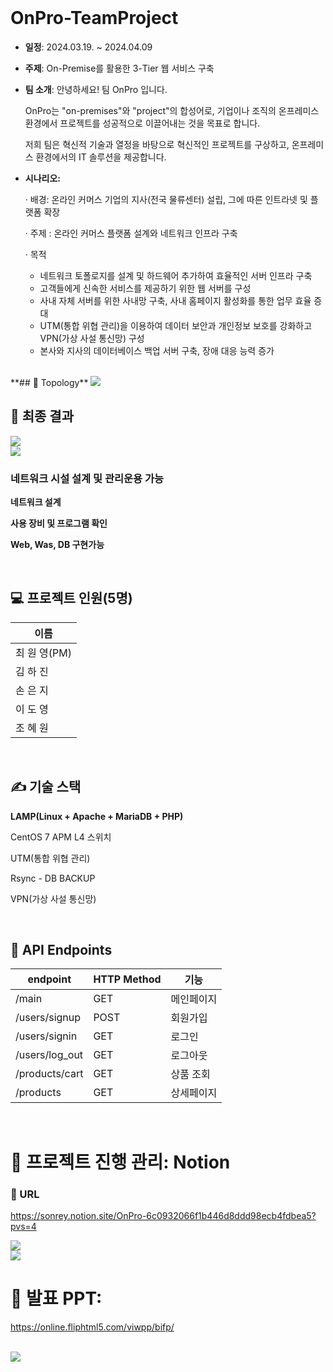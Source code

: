 
<br>

# OnPro-TeamProject

- **일정**: 2024.03.19. ~ 2024.04.09
- **주제**: On-Premise를 활용한 3-Tier 웹 서비스 구축
- **팀 소개**: 안녕하세요! 팀 OnPro 입니다.
    
    OnPro는 "on-premises"와 "project"의 합성어로, 기업이나 조직의 온프레미스 환경에서 프로젝트를 성공적으로 이끌어내는 것을 목표로 합니다. 
    
    저희 팀은 혁신적 기술과 열정을 바탕으로 혁신적인 프로젝트를 구상하고, 온프레미스 환경에서의 IT 솔루션을 제공합니다.
    
- **시나리오:**
    
     · 배경: 온라인 커머스 기업의 지사(전국 물류센터) 설립, 그에 따른 인트라넷 및 플랫폼 확장
    
    · 주제 : 온라인 커머스 플랫폼 설계와 네트워크 인프라 구축
    
    · 목적
    - 네트워크 토폴로지를 설계 및 하드웨어 추가하여 효율적인 서버 인프라 구축
    - 고객들에게 신속한 서비스를 제공하기 위한 웹 서버를 구성
    - 사내 자체 서버를 위한 사내망 구축, 사내 홈페이지 활성화를 통한 업무 효율 증대
    - UTM(통합 위협 관리)을 이용하여 데이터 보안과 개인정보 보호를 강화하고
    VPN(가상 사설 통신망) 구성
    - 본사와 지사의 데이터베이스 백업 서버 구축, 장애 대응 능력 증가
    

<br>
**## 🔖 Topology**

<img src="[https://github.com/rey265/OnPro/blob/main/onpro%20image/%EC%B5%9C%EC%A2%85.png](https://github.com/rey265/OnPro/tree/main/onpro%20image/onpro_screenshots)">

<br>

## 🔖 최종 결과
<img src="https://github.com/rey265/OnPro/blob/main/onpro%20image/%EC%B5%9C%EC%A2%85%20%ED%86%A0%ED%8F%B4%EB%A1%9C%EC%A7%80.png">

<br>

<img src="https://github.com/rey265/OnPro/blob/main/onpro%20image/%EC%B5%9C%EC%A2%85.png">

<br>

### 네트워크 시설 설계 및 관리운용 가능

**네트워크 설계**

**사용 장비 및 프로그램 확인**

**Web, Was, DB 구현가능**

<br>

## 💻 프로젝트 인원(5명)

| 이름 |
| --- |
| 최 원 영(PM) |
| 김 하 진 |
| 손 은 지 |
| 이 도 영 |
| 조 혜 원 |

<br>

## ✍ 기술 스택

**LAMP(Linux + Apache + MariaDB + PHP)**

CentOS 7 APM   L4 스위치

UTM(통합 위협 관리)

Rsync - DB BACKUP 

VPN(가상 사설 통신망)


<br>

## 🎯 API Endpoints

| endpoint | HTTP Method | 기능 |
| --- | --- | --- |
| /main | GET | 메인페이지 |
| /users/signup | POST | 회원가입 |
| /users/signin | GET | 로그인 |
| /users/log_out | GET | 로그아웃 |
| /products/cart | GET | 상품 조회 |
| /products | GET | 상세페이지 |

<br>

# 📝 프로젝트 진행 관리: Notion

### 🔗 URL
https://sonrey.notion.site/OnPro-6c0932066f1b446d8ddd98ecb4fdbea5?pvs=4

<img src="https://github.com/rey265/OnPro/blob/main/onpro%20image/Untitled.png">

<br>

<img src="https://github.com/rey265/OnPro/blob/main/onpro%20image/1png.png">
<br>

# 📝 발표 PPT:

https://online.fliphtml5.com/viwpp/bifp/

<br>

<img src="https://github.com/rey265/OnPro/blob/main/onpro%20image/onpro.png">
